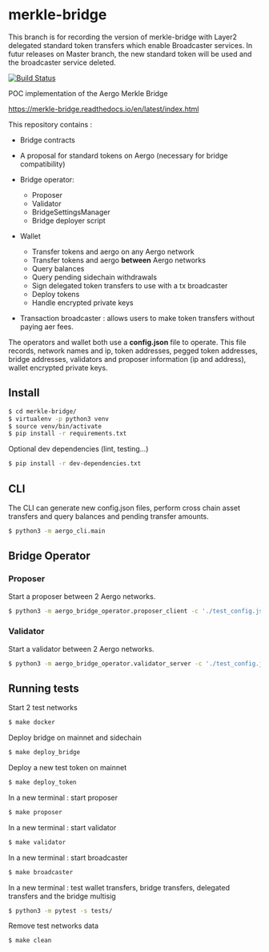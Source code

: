 # merkle-bridge

This branch is for recording the version of merkle-bridge with Layer2 delegated standard token transfers which enable Broadcaster services. In futur releases on Master branch, the new standard token will be used and the broadcaster service deleted.

[![Build Status](https://travis-ci.org/aergoio/merkle-bridge.svg?branch=master)](https://travis-ci.org/aergoio/merkle-bridge)

POC implementation of the Aergo Merkle Bridge

https://merkle-bridge.readthedocs.io/en/latest/index.html

This repository contains :
* Bridge contracts
* A proposal for standard tokens on Aergo (necessary for bridge compatibility)


* Bridge operator:
  * Proposer
  * Validator
  * BridgeSettingsManager
  * Bridge deployer script


* Wallet
  * Transfer tokens and aergo on any Aergo network
  * Transfer tokens and aergo **between** Aergo networks
  * Query balances
  * Query pending sidechain withdrawals
  * Sign delegated token transfers to use with a tx broadcaster
  * Deploy tokens
  * Handle encrypted private keys


* Transaction broadcaster : allows users to make token transfers without paying aer fees.

The operators and wallet both use a **config.json** file to operate. This file records, network names and ip, token addresses, pegged token addresses, bridge addresses, validators and proposer information (ip and address), wallet encrypted private keys.

## Install
```sh
$ cd merkle-bridge/
$ virtualenv -p python3 venv
$ source venv/bin/activate
$ pip install -r requirements.txt
```

Optional dev dependencies (lint, testing...)
```sh
$ pip install -r dev-dependencies.txt
```

## CLI
The CLI can generate new config.json files, perform cross chain asset transfers and query balances and pending transfer amounts. 
```sh
$ python3 -m aergo_cli.main
```

## Bridge Operator
### Proposer
Start a proposer between 2 Aergo networks.
```sh
$ python3 -m aergo_bridge_operator.proposer_client -c './test_config.json' --net1 'mainnet' --net2 'sidechain2' --privkey_name "proposer" --auto_update
```

### Validator
Start a validator between 2 Aergo networks.
```sh
$ python3 -m aergo_bridge_operator.validator_server -c './test_config.json' --net1 'mainnet' --net2 'sidechain2' --validator_index 1 --privkey_name "validator" --auto_update
```

## Running tests
Start 2 test networks
```sh
$ make docker
```

Deploy bridge on mainnet and sidechain
```sh
$ make deploy_bridge
```
Deploy a new test token on mainnet
```sh
$ make deploy_token
```
In a new terminal : start proposer
```sh
$ make proposer
```
In a new terminal : start validator
```sh
$ make validator
```
In a new terminal : start broadcaster
```sh
$ make broadcaster
```
In a new terminal : test wallet transfers, bridge transfers, delegated transfers and the bridge multisig
```sh
$ python3 -m pytest -s tests/
```
Remove test networks data
```sh
$ make clean
```
